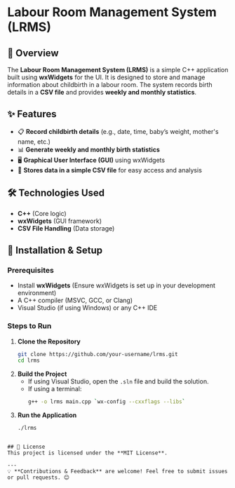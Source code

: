 # Labour Room Management System (LRMS)

## 📌 Overview
The **Labour Room Management System (LRMS)** is a simple C++ application built using **wxWidgets** for the UI. It is designed to store and manage information about childbirth in a labour room. The system records birth details in a **CSV file** and provides **weekly and monthly statistics**.

## ✨ Features
- 📋 **Record childbirth details** (e.g., date, time, baby’s weight, mother's name, etc.)
- 📊 **Generate weekly and monthly birth statistics**
- 🖥️ **Graphical User Interface (GUI)** using wxWidgets
- 📁 **Stores data in a simple CSV file** for easy access and analysis

## 🛠️ Technologies Used
- **C++** (Core logic)
- **wxWidgets** (GUI framework)
- **CSV File Handling** (Data storage)

## 🚀 Installation & Setup
### Prerequisites
- Install **wxWidgets** (Ensure wxWidgets is set up in your development environment)
- A C++ compiler (MSVC, GCC, or Clang)
- Visual Studio (if using Windows) or any C++ IDE

### Steps to Run
1. **Clone the Repository**
   ```sh
   git clone https://github.com/your-username/lrms.git
   cd lrms
   ```
2. **Build the Project**
   - If using Visual Studio, open the `.sln` file and build the solution.
   - If using a terminal:
     ```sh
     g++ -o lrms main.cpp `wx-config --cxxflags --libs`
     ```
3. **Run the Application**
   ```sh
   ./lrms
   ```

```

## 📜 License
This project is licensed under the **MIT License**.

---
💡 **Contributions & Feedback** are welcome! Feel free to submit issues or pull requests. 😊


